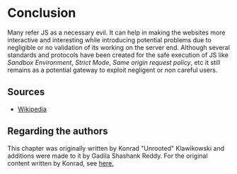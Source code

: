 # Conclusion

Many refer JS as a necessary evil. It can help in making the websites more interactive and interesting
while introducing potential problems due to negligible or no validation of its working on the server
end. Although several standards and protocols have been created for the safe execution of JS like
*Sandbox Environment*, *Strict Mode*, *Same origin request policy*, etc it still remains as a potential
gateway to exploit negligent or non careful users.

## Sources

* [Wikipedia](https://en.wikipedia.org/wiki/JavaScript)

## Regarding the authors

This chapter was originally written by Konrad "Unrooted" Klawikowski and additions were made to it
by Gadila Shashank Reddy. For the original content written by Konrad, see
[here.](https://github.com/RootPixl/Community-Programming-Book/tree/f8c9cf8fc2d7cad783f85393e3e5103f8bc76b35/book/languages/js)
